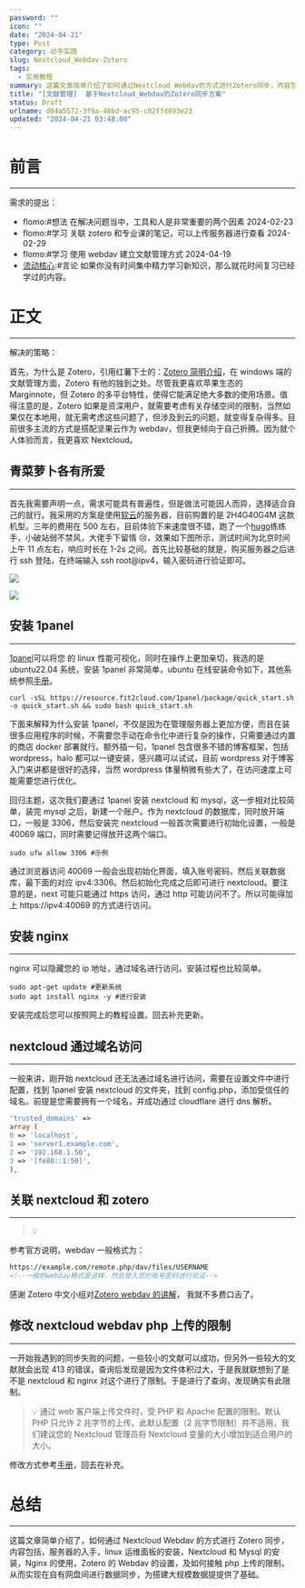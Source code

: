 ```yaml
---
password: ""
icon: ""
date: "2024-04-21"
type: Post
category: 动手实践
slug: Nextcloud_Webdav-Zotero
tags:
  - 实用教程
summary: 这篇文章简单介绍了如何通过Nextcloud Webdav的方式进行Zotero同步，内容包括：服务器入门，linux运维面板的安装，Nextcloud和Mysql的安装，Nginx的使用，Zotero的Webdav的设置，解除php上传的限制，从而实现在自有网盘间进行数据同步，为搭建大规模数据集提供了基础。
title: "[文献管理]  基于Nextcloud_Webdav的Zotero同步方案"
status: Draft
urlname: d04a5572-3f9a-486d-ac95-c02ffd093e23
updated: "2024-04-21 03:48:00"
---
```


# 前言

---

需求的提出：

- flomo:#想法 在解决问题当中，工具和人是非常重要的两个因素 2024-02-23
- flomo:#学习 关联 zotero 和专业课的笔记，可以上传服务器进行查看 2024-02-29
- flomo:#学习 使用 webdav 建立文献管理方式 2024-04-19
- [流动核心](https://matrixcore.top/article/inexhaustible#a14a6f8b2275406ea446d94b9c191dd6):#言论 如果你没有时间集中精力学习新知识，那么就花时间复习已经学过的内容。

# 正文

---

解决的策略：

首先，为什么是 Zotero，引用红薯下士的：[Zotero 简明介绍](https://zhuanlan.zhihu.com/p/445621222#:~:text=Zotero%20%E6%98%AF%E4%B8%80%E4%B8%AA%20%E5%BC%80%E6%BA%90,%E3%80%81%E6%98%93%E7%94%A8%E7%9A%84%E5%A4%9A%E5%B9%B3%E5%8F%B0%E7%A7%91%E7%A0%94%E5%B7%A5%E5%85%B7%EF%BC%8C%E5%8F%AF%E7%94%A8%E6%9D%A5%E5%B8%AE%E5%8A%A9%E6%94%B6%E9%9B%86%E3%80%81%E7%BB%84%E7%BB%87%E3%80%81%E5%BC%95%E7%94%A8%E3%80%81%E5%88%86%E4%BA%AB%E5%90%84%E7%B1%BB%E8%B5%84%E6%96%99%EF%BC%8C%E6%B3%A8%E5%86%8C%E8%B4%A6%E5%8F%B7%E4%B9%8B%E5%90%8E%E5%8F%AF%E4%BB%A5%E4%BD%BF%E7%94%A8%E5%AE%98%E6%96%B9%E6%9C%8D%E5%8A%A1%E5%99%A8%E5%9C%A8%E5%A4%9A%E7%AB%AF%20%E8%87%AA%E5%8A%A8%E5%90%8C%E6%AD%A5%20%E4%BB%A5%E5%8F%8A%E4%BD%BF%E7%94%A8%E6%B5%8F%E8%A7%88%E5%99%A8%E6%8F%92%E4%BB%B6%EF%BC%8C%E8%BF%98%E5%8F%AF%E4%BB%A5%E7%9B%B4%E6%8E%A5%E5%9C%A8%E7%BD%91%E9%A1%B5%E4%B8%AD%E6%93%8D%E4%BD%9C%E3%80%82)，在 windows 端的文献管理方面，Zotero 有他的独到之处。尽管我更喜欢苹果生态的 Marginnote，但 Zotero 的多平台特性，使得它能满足绝大多数的使用场景。值得注意的是，Zotero 如果是资深用户，就需要考虑有关存储空间的限制，当然如果仅在本地用，就无需考虑这些问题了，但涉及到云的问题，就变得复杂得多。目前很多主流的方式是搭配坚果云作为 webdav，但我更倾向于自己折腾。因为就个人体验而言，我更喜欢 Nextcloud。

## 青菜萝卜各有所爱

---

首先我需要声明一点，需求可能具有普遍性，但是做法可能因人而异，选择适合自己的就行。我采用的方案是使用[软云](https://ruan.cloud/aff/HNAAAYYQ)的服务器，目前购置的是 2H4G40G4M 这款机型。三年的费用在 500 左右，目前体验下来速度很不错，跑了一个[hugo](http://hugo.matrixcore.top/)练练手，小破站弱不禁风，大佬手下留情 😢，效果如下图所示，测试时间为北京时间上午 11 点左右，响应时长在 1-2s 之间。首先比较基础的就是，购买服务器之后进行 ssh 登陆，在终端输入 ssh root@ipv4，输入密码进行验证即可。

![](https://bu.dusays.com/2024/04/21/662481aecf0b9.webp)

![](https://bu.dusays.com/2024/04/21/66248291ca16a.webp)

## 安装 1panel

---

[1panel](https://1panel.cn/)可以将您 的 linux 性能可视化，同时在操作上更加亲切，我选的是 ubuntu22.04 系统，安装 1panel 非常简单，ubuntu 在线安装命令如下，其他系统参照[手册](https://1panel.cn/docs/installation/online_installation/)。

```shell
curl -sSL https://resource.fit2cloud.com/1panel/package/quick_start.sh -o quick_start.sh && sudo bash quick_start.sh
```

下面来解释为什么安装 1panel，不仅是因为在管理服务器上更加方便，而且在装很多应用程序的时候，不需要您手动在命令化中进行复杂的操作，只需要通过内置的商店 docker 部署就行。额外插一句，1panel 包含很多不错的博客框架，包括 wordpress，halo 都可以一键安装，感兴趣可以试试，目前 wordpress 对于博客入门来讲都是很好的选择，当然 wordpress 体量稍微有些大了，在访问速度上可能需要您进行优化。

回归主题，这次我们要通过 1panel 安装 nextcloud 和 mysql，这一步相对比较简单，装完 mysql 之后，新建一个账户。作为 nextcloud 的数据库，同时放开端口，一般是 3306，然后安装完 nextcloud 一般首次需要进行初始化设置，一般是 40069 端口，同时需要记得放开这两个端口。

```shell
sudo ufw allow 3306 #示例
```

通过浏览器访问 40069 一般会出现初始化界面，填入账号密码，然后关联数据库，最下面的对应 ipv4:3306。然后初始化完成之后即可进行 nextcloud。要注意的是，next 可能只能通过 https 访问，通过 http 可能访问不了。所以可能得加上 https://ipv4:40069 的方式进行访问。

## 安装 nginx

---

nginx 可以隐藏您的 ip 地址，通过域名进行访问。安装过程也比较简单。

```shell
sudo apt-get update #更新系统
sudo apt install nginx -y #进行安装
```

安装完成后您可以按照网上的教程设置。回去补充更新。

## nextcloud 通过域名访问

---

一般来讲，刚开始 nextcloud 还无法通过域名进行访问，需要在设置文件中进行配置，找到 1panel 安装 nextcloud 的文件夹，找到 config.php，添加受信任的域名。前提是您需要拥有一个域名，并成功通过 cloudflare 进行 dns 解析。

```php
'trusted_domains' =>
array (
0 => 'localhost',
1 => 'server1.example.com',
2 => '192.168.1.50',
3 => '[fe80::1:50]',
),
```

## 关联 nextcloud 和 zotero

---

> 💡

参考官方说明，webdav 一般格式为：

```html
https://example.com/remote.php/dav/files/USERNAME
<!--一般的webdav格式是这样，然后登入您的账号密码进行验证-->
```

感谢 Zotero 中文小组对[Zotero webdav 的讲解](https://zotero-chinese.com/user-guide/sync.html)， 我就不多费口舌了。

## 修改 nextcloud webdav php 上传的限制

---

一开始我遇到的同步失败的问题，一些较小的文献可以成功，但另外一些较大的文献就会出现 413 的错误，查询后发现是因为文件体积过大，于是我就联想到了是不是 nextcloud 和 nginx 对这个进行了限制。于是进行了查询，发现确实有此限制。

> 💡 通过 web 客户端上传文件时，受 PHP 和 Apache 配置的限制。默认 PHP 只允许 2 兆字节的上传。此默认配置（2 兆字节限制）并不适用，我们建议您的 Nextcloud 管理员将 Nextcloud 变量的大小增加到适合用户的大小。

修改方式参考[手册](https://docs.nextcloud.com/server/latest/admin_manual/configuration_files/big_file_upload_configuration.html)，回去在补充。

# 总结

---

这篇文章简单介绍了，如何通过 Nextcloud Webdav 的方式进行 Zotero 同步，内容包括，服务器的入手，linux 运维面板的安装，Nextcloud 和 Mysql 的安装，Nginx 的使用，Zotero 的 Webdav 的设置，及如何接触 php 上传的限制，从而实现在自有网盘间进行数据同步，为搭建大规模数据提提供了基础。
